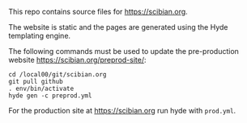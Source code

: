 This repo contains source files for https://scibian.org.

The website is static and the pages are generated using the Hyde templating engine.

The following commands must be used to update the pre-production website https://scibian.org/preprod-site/:

```
cd /local00/git/scibian.org
git pull github
. env/bin/activate
hyde gen -c preprod.yml
```

For the production site at https://scibian.org run hyde with `prod.yml`.
